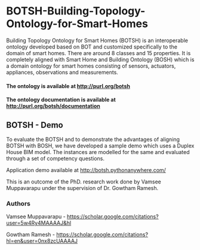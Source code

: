 # BOTSH-Building-Topology-Ontology-for-Smart-Homes

Building Topology Ontology for Smart Homes (BOTSH) is an interoperable ontology developed based on BOT and customized specifically to the domain of smart homes. There are around 8 classes and 15 properties. It is completely aligned with Smart Home and Building Ontology (BOSH) which is a domain ontology for smart homes consisting of sensors, actuators, appliances, observations and measurements.

#### The ontology is available at http://purl.org/botsh
#### The ontology documentation is available at http://purl.org/botsh/documentation

## BOTSH - Demo

To evaluate the BOTSH and to demonstrate the advantages of aligning BOTSH with BOSH, we have developed a sample demo which uses a Duplex House BIM model. The instances are modelled for the same and evaluated through a set of competency questions.

Application demo available at http://botsh.pythonanywhere.com/



This is an outcome of the PhD. research work done by Vamsee Muppavarapu under the supervision of Dr. Gowtham Ramesh.

### Authors
Vamsee Muppavarapu - https://scholar.google.com/citations?user=5w4Ry4MAAAAJ&hl

Gowtham Ramesh - https://scholar.google.com/citations?hl=en&user=0nx8zcUAAAAJ
